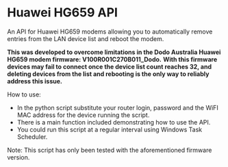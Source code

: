 # Huawei HG659 API
An API for Huawei HG659 modems allowing you to automatically remove entries from the LAN device list and reboot the modem.

**This was developed to overcome limitations in the Dodo Australia Huawei HG659 modem firmware: V100R001C270B011_Dodo.**
**With this firmware devices may fail to connect once the device list count reaches 32, and deleting devices from the list and rebooting is the only way to reliably address this issue.**

How to use:
- In the python script substitute your router login, password and the WiFI MAC address for the device running the script.
- There is a main function included demonstrating how to use the API.
- You could run this script at a regular interval using Windows Task Scheduler.

Note: This script has only been tested with the aforementioned firmware version.

